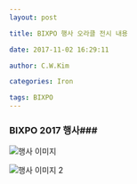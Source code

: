```yaml
---
layout: post

title: BIXPO 행사 오라클 전시 내용

date: 2017-11-02 16:29:11

author: C.W.Kim

categories: Iron

tags: BIXPO
---
```


### BIXPO 2017 행사###

![행사 이미지](https://ironhub.github.io/assets/pictures/20171101.jpg) 

![행사 이미지 2 ](https://ironhub.github.io/assets/pictures/20171102.jpg)